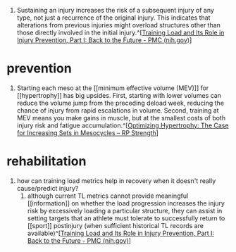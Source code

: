 1. Sustaining an injury increases the risk of a subsequent injury of any type, not just a recurrence of the original injury. This indicates that alterations from previous injuries might overload structures other than those directly involved in the initial injury.^[[Training Load and Its Role in Injury Prevention, Part I: Back to the Future - PMC (nih.gov)](https://www.ncbi.nlm.nih.gov/pmc/articles/PMC7534945/)]
# prevention
1. Starting each meso at the [[minimum effective volume (MEV)]] for [[hypertrophy]] has big upsides. First, starting with lower volumes can reduce the volume jump from the preceding deload week, reducing the chance of injury from rapid escalations in volume. Second, training at MEV means you make gains in muscle, but at the smallest costs of both injury risk and fatigue accumulation.^[[Optimizing Hypertrophy: The Case for Increasing Sets in Mesocycles – RP Strength](https://rpstrength.com/blogs/articles/in-defense-of-set-increases-within-the-hypertrophy-mesocycle)]

# rehabilitation
1. how can training load metrics help in recovery when it doesn't really cause/predict injury?
	1. although current TL metrics cannot provide meaningful [[information]] on whether the load progression increases the injury risk by excessively loading a particular structure, they can assist in setting targets that an athlete must tolerate to successfully return to [[sport]] postinjury (when sufficient historical TL records are available)^[[Training Load and Its Role in Injury Prevention, Part I: Back to the Future - PMC (nih.gov)](https://www.ncbi.nlm.nih.gov/pmc/articles/PMC7534945/)]